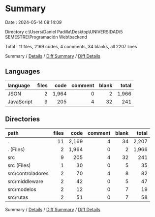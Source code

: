 # Summary

Date : 2024-05-14 08:14:09

Directory c:\\Users\\Daniel Padilla\\Desktop\\UNIVERSIDAD\\5 SEMESTRE\\Programación Web\\backend

Total : 11 files,  2169 codes, 4 comments, 34 blanks, all 2207 lines

Summary / [Details](details.md) / [Diff Summary](diff.md) / [Diff Details](diff-details.md)

## Languages
| language | files | code | comment | blank | total |
| :--- | ---: | ---: | ---: | ---: | ---: |
| JSON | 2 | 1,964 | 0 | 2 | 1,966 |
| JavaScript | 9 | 205 | 4 | 32 | 241 |

## Directories
| path | files | code | comment | blank | total |
| :--- | ---: | ---: | ---: | ---: | ---: |
| . | 11 | 2,169 | 4 | 34 | 2,207 |
| . (Files) | 2 | 1,964 | 0 | 2 | 1,966 |
| src | 9 | 205 | 4 | 32 | 241 |
| src (Files) | 1 | 30 | 0 | 5 | 35 |
| src\\controladores | 2 | 70 | 4 | 8 | 82 |
| src\\middleware | 2 | 42 | 0 | 5 | 47 |
| src\\modelos | 2 | 12 | 0 | 7 | 19 |
| src\\rutas | 2 | 51 | 0 | 7 | 58 |

Summary / [Details](details.md) / [Diff Summary](diff.md) / [Diff Details](diff-details.md)